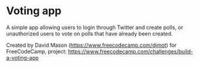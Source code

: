 # Voting app

A simple app allowing users to login through Twitter and create polls, or unauthorized users to vote on polls that have already been created.

Created by David Mason (https://www.freecodecamp.com/djmot) for FreeCodeCamp, project: https://www.freecodecamp.com/challenges/build-a-voting-app
